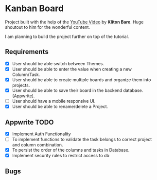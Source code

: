 # Kanban Board

Project built with the help of the [YouTube Video](https://www.youtube.com/watch?v=RG-3R6Pu_Ik) by **Kliton Bare**. Huge shoutout to him for the wonderful content.

I am planning to build the project further on top of the tutorial.

## Requirements

- [x] User should be able switch between Themes.
- [x] User should be able to enter the value when creating a new Column/Task.
- [x] User should be able to create multiple boards and organize them into projects.
- [x] User should be able to save their board in the backend database. (Appwrite).
- [ ] User should have a mobile responsive UI.
- [x] User should be able to rename/delete a Project.

## Appwrite TODO

- [x] Implement Auth Functionality
- [ ] To implement functions to validate the task belongs to correct project and column combination.
- [x] To persist the order of the columns and tasks in Database.
- [x] Implement security rules to restrict access to db

## Bugs

